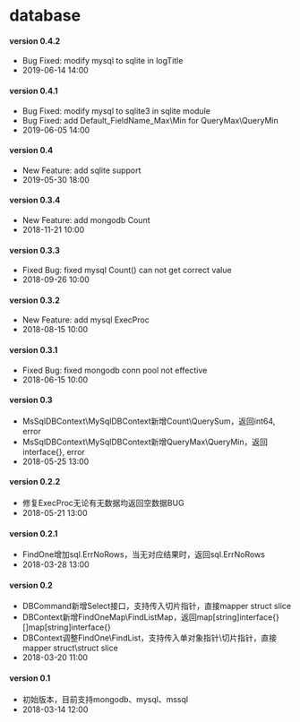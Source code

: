 # database

#### version 0.4.2
* Bug Fixed: modify mysql to sqlite in logTitle
* 2019-06-14 14:00

#### version 0.4.1
* Bug Fixed: modify mysql to sqlite3 in sqlite module
* Bug Fixed: add Default_FieldName_Max\Min for QueryMax\QueryMin
* 2019-06-05 14:00

#### version 0.4
* New Feature: add sqlite support
* 2019-05-30 18:00

#### version 0.3.4
* New Feature: add mongodb Count
* 2018-11-21 10:00

#### version 0.3.3
* Fixed Bug: fixed mysql Count() can not get correct value
* 2018-09-26 10:00

#### version 0.3.2
* New Feature: add mysql ExecProc
* 2018-08-15 10:00

#### version 0.3.1
* Fixed Bug: fixed mongodb conn pool not effective
* 2018-06-15 10:00

#### version 0.3
* MsSqlDBContext\MySqlDBContext新增Count\QuerySum，返回int64, error
* MsSqlDBContext\MySqlDBContext新增QueryMax\QueryMin，返回interface{}, error
* 2018-05-25 13:00

#### version 0.2.2
* 修复ExecProc无论有无数据均返回空数据BUG
* 2018-05-21 13:00

#### version 0.2.1
* FindOne增加sql.ErrNoRows，当无对应结果时，返回sql.ErrNoRows
* 2018-03-28 13:00

#### version 0.2
* DBCommand新增Select接口，支持传入切片指针，直接mapper struct slice
* DBContext新增FindOneMap\FindListMap，返回map[string]interface{}\[]map[string]interface{}
* DBContext调整FindOne\FindList，支持传入单对象指针\切片指针，直接mapper struct\struct slice
* 2018-03-20 11:00

#### version 0.1
* 初始版本，目前支持mongodb、mysql、mssql
* 2018-03-14 12:00